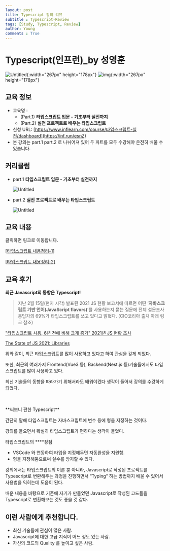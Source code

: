 ```yaml
---
layout: post
title: Typescript 강의 리뷰
subtitle : Typescript-Review
tags: [Study, Typescript, Review]
author: Young
comments : True
---
```

# Typescript(인프런)_by 성영훈

![Untitled](https://cdn.inflearn.com/public/courses/326082/cover/c6519e92-f334-46ac-8a31-6290db19b32a){:width="267px" height="178px"}
![img](https://cdn.inflearn.com/public/course-326260-cover/3d0feaee-493f-4295-9635-117d24a6f41f){:width="267px" height="178px"}

## 교육 정보

- 교육명 :
    - (Part.1) ****타입스크립트 입문 - 기초부터 실전까지****
    - (Part.2) ****실전 프로젝트로 배우는 타입스크립트****
- 신청 URL: [https://www.inflearn.com/course/타입스크립트-실전/dashboard](https://inf.run/esnZ)
- 본 강의는 part.1 part.2 로 나뉘어져 있어 두 파트를 모두 수강해야 온전히 배울 수 있습니다.

## 커리큘럼

- part.1 ****타입스크립트 입문 - 기초부터 실전까지****
    
    ![Untitled](../../../assets/img/TS_cur1.png)
    
- part.2 ****실전 프로젝트로 배우는 타입스크립트****
    
    ![Untitled](../../../assets/img/TS_cur2.png)
    

## 교육 내용

클릭하면 링크로 이동합니다.

[[타입스크립트 내용정리-1]](https://navskh.github.io/2022/07/20/TS-%EB%82%B4%EC%9A%A9%EC%A0%95%EB%A6%AC1.html)

[[타입스크립트 내용정리-2]](https://navskh.github.io/2022/07/20/TS-%EB%82%B4%EC%9A%A9%EC%A0%95%EB%A6%AC2.html)

## 교육 후기

**최근 Javascript의 동향은 Typescript!** 

> 지난 2월 15일(현지 시각) 발표된 2021 JS 현황 보고서에 따르면 어떤 ‘**자바스크립트 기반 언어(JavaScript flavors)**’를 사용하는지 묻는 질문에 전체 설문조사 응답자의 69%가 타입스크립트를 쓰고 있다고 밝혔다. (CIO코리아 출처 아래 링크 참조)
> 

["타입스크립트 사용, 6년 전에 비해 크게 증가" 2021년 JS 현황 조사](https://www.ciokorea.com/news/226364#csidxeb4711ab2d2085db833e709764d61e1)

[The State of JS 2021: Libraries](https://2021.stateofjs.com/en-US/libraries)

위와 같이, 최근 타입스크립트를 많이 사용하고 있다고 하여 관심을 갖게 되었다.

또한, 최근의 여러가지 Frontend(Vue3 등), Backend(Nest.js 등)기술들에서도 타입스크립트를 많이 사용하고 있다.

최신 기술들의 동향을 따라가기 위해서라도 배워야겠다 생각이 들어서 강의를 수강하게 되었다.

<Br>
<Br>
**써보니 편한 Typescript**

간단히 말해 타입스크립트는 자바스크립트에 변수 등에 형을 지정하는 것이다.

강의를 들으면서 확실히 타입스크립트가 편하다는 생각이 들었다. 

타입스크립트의 ****장점

- VSCode 와 연동하여 타입을 지정해두면 자동완성을 지원함.
- 형을 지정해둠으로써 실수를 방지할 수 있다.

강의에서는 타입스크립트의 이론 뿐 아니라, Javascript로 작성된 프로젝트를 Typescript로 변환해주는 과정을 진행하면서 “Typing” 하는 방법까지 배울 수 있어서 사용법을 익히는데 도움이 된다.

배운 내용을 바탕으로 기존에 자기가 만들었던 Javascript로 작성된 코드들을 Typescript로 변환해보는 것도 좋을 것 같다.

## 이런 사람에게 추천합니다.

- 최신 기술들에 관심이 많은 사람.
- Javascript에 대한 고급 지식이 어느 정도 있는 사람.
- 자신의 코드의 Quality 를 높이고 싶은 사람.